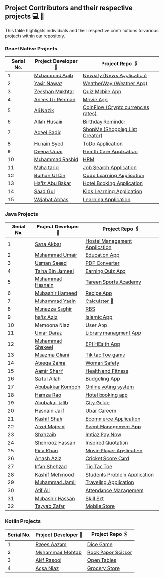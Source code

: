 ## Project Contributors and their respective projects 💻 👦

This table highlights individuals and their respective contributions to various projects within our repository.

### React Native Projects

<center>

| Serial No. | Project Developer 🙎                                    | Project Repo 🖇️                                                                |
| ---------- | ------------------------------------------------------- | ------------------------------------------------------------------------------ |
| 1          | [Muhammad Aqib](https://github.com/AqibMalik435)        | [Newsify (News Application)](./React%20Native/Newsify-Aqib/)                   |
| 2          | [Yasir Nawaz](https://github.com/yasir2002/)            | [WeatherWay (Weather App)](./React%20Native/Weather%20App/)                    |
| 3          | [Zeeshan Mukhtar](https://github.com/ZeeshanMukhtar1)   | [Quiz Mobile App](./React%20Native/Quiz-Mobile-App/)                           |
| 4          | [Anees Ur Rehman](https://github.com/AneesKhanTareen)   | [Movie App](./React%20Native/Movie%20App/)                                     |
| 5          | [Ali Nazik](https://github.com/alimotha)                | [CoinFlow (Crypto currencies rates)](./React%20Native/CoinFlow/)               |
| 6          | [Allah Husain](https://github.com/hussainmehsud)        | [Birthday Reminder](./React%20Native/Birthday-Reminder/)                       |
| 7          | [Adeel Sadiq](https://github.com/adeelmotha)            | [ShopMe (Shopping List Creator)](./React%20Native/shopping-list/)              |
| 8          | [Hunain Syed](https://github.com/hunainsyed)            | [ToDo Application](./React%20Native/todo-application/)                         |
| 9          | [Deena Umar](https://github.com/deenaumar)              | [Health Care Application](./React%20Native/Health%20care/)                     |
| 10         | [Muhammad Rashid ](https://github.com/Muhammad11Rashid) | [HRM](./React%20Native/HRM/)                                                   |
| 11         | [Maha tariq](https://github.com/maha944)                | [Job Search Application](./React%20Native/Job-search-application/)             |
| 12         | [Burhan Ul Din](https://github.com/burhangi)            | [Code Learning Application](./React%20Native/Coding%20Learning%20application/) |
| 13         | [Hafiz Abu Bakar](https://github.com/404)            | [Hotel Booking Application](./React%20Native/Hotel%20Room%20Booking%20App/)    |
| 14         | [Saad Gul](https://github.com/404)                   | [Kids Learning Application](./React%20Native/Kids%20Learning%20Application/)   |
| 15         | [Wajahat Abbas](https://github.com/404)              | [Learning Application](./React%20Native/Education%20Notes%20app/)              |

</center>

### Java Projects

<center>

| Serial No. | Project Developer 🙎                                    | Project Repo 🖇️                                                          |
| ---------- | ------------------------------------------------------- | ------------------------------------------------------------------------ |
| 1          | [Sana Akbar](https://github.com/Saniikhan)              | [Hostel Management Application](./Java/Hostel/)                          |
| 2          | [Muhammad Umair](https://github.com/Umair786786)        | [Education App](./Java/Education%20App/)                                 |
| 3          | [Usman Saeed](https://github.com/Usmanwp-expert)        | [PDF Converter](./Java/PDF%20Converter/)                                 |
| 4          | [Talha Bin Jameel](https://github.com/talhabinjameel)   | [Earning Quiz App](./Java/Earning%20quiz%20app/)                         |
| 5          | [Muhammad Hasnain](https://github.com/Hasnain3815)      | [Tareen Sports Academy](./Java/TareenSportsAcademy/#)                    |
| 6          | [Mubashir Hameed](https://github.com/mubashirhameed123) | [Recipe App](./Java/RecipeApp/)                                          |
| 7          | [Muhammad Yasin](https://github.com/YasinMayo)          | [Calculater 📱](./Java/Calculator/)                                      |
| 8          | [Munazza Saghir](https://github.com/MunazaS)            | [RBS](./Java/RBS/)                                                       |
| 9          | [hafiz Aziz](https://github.com/Azizhafiz)              | [Islamic App](./Java/Islamic%20App/)                                     |
| 10         | [Memoona Niaz](https://github.com/Mainona)              | [User App](./Java/College%20Selector/)                                   |
| 11         | [Umar Daraz](https://github.com/UmarDaraz01)            | [Library managment App](./Java/LibraryManagement/)                       |
| 12         | [Muhammad Shakeel](https://github.com/MUHAMMADSHAKIL37) | [EPI HEalth App](./Java/EPI_health/)                                     |
| 13         | [Muazma Ghani](https://github.com/muazmaghani)          | [Tik tac Toe game](<./Java/TicTac%20(Muazma)/>)                          |
| 14         | [Ateeqa Zahra](https://github.com/ateeqa-zahra)         | [Woman Safety](./Java/women%20safety/)                                   |
| 15         | [Aamir Sharif](https://github.com/Ch-Aamir-sharif)      | [Health and Fitness](./Java/HealthFitness/)                              |
| 16         | [Saiful Allah](https://github.com/M-Saifullah-01)       | [Budgeting App](./Java/BudgetingApp/)                                    |
| 17         | [Abubakkar Komboh](https://github.com/bakar009)         | [Online voting system](./Java/onlinevotingsystem/)                       |
| 18         | [Hamza Rao](https://github.com/Hamzarao115)             | [Hotel booking app](./Java/HotelBookingApp/)                             |
| 19         | [Abubakar talib](https://github.com/abubakarittalib)    | [City Guide](./Java/PakCity%20Guide/)                                    |
| 20         | [Hasnain Jalif](https://github.com/M-Hasnain-01)        | [Ubar Careem](./Java/Uber/)                                              |
| 21         | [Kashif Shah](https://github.com/kashifshahmuhammad)    | [Ecommerce Application](./Java/E_commerce/)                              |
| 22         | [Asad Majeed](https://github.com/asadmajeed786)         | [Event Management App](./Java/Event%20Management%20System/)              |
| 23         | [Shahzaib](https://github.com/shahzaib4543)             | [Imtiaz Pay Now](./Java/ImtiazPayNow/)                                   |
| 24         | [Shehrooz Hassan](https://github.com/Shehroozhassan)    | [Inspired Quotation](./Java/InspiredQuotation/)                          |
| 25         | [Fida Khan](https://github.com/fidakhan112794)          | [Music Player Application](./Java/Music_Player/)                         |
| 26         | [Artash Aziz](https://github.com/404)                | [Cricket Score Card](./Java/CricketScoreCard/)                           |
| 27         | [Irfan Shehzad](https://github.com/404)              | [Tic Tac Toe](./Java/Tik%20Toc%20Tie%20game/)                            |
| 28         | [Kashif Mehmood](https://github.com/404)             | [Students Problem Application](./Java/Student%20porblems%20Application/) |
| 29         | [Muhammad Jamil](https://github.com/404)             | [Traveling Application](./Java/Travelling%20Application/)                |
| 30         | [Atif Ali](https://github.com/Atifali1270)              | [Attendance Management](./Java/Attendance%20Management/)                 |
| 31         | [Mubashir Hassan](https://github.com/mubashirhassan1)   | [Skill Set](./Java/Skill%20Set/)                                         |
| 32         | [Tayyab Zafar](https://github.com/404)               | [Mobile Store](./Java/Mobile%20Store/)                                   |

</center>

### Kotlin Projects

<center>

| Serial No. | Project Developer 🙎                            | Project Repo 🖇️                                  |
| ---------- | ----------------------------------------------- | ------------------------------------------------ |
| 1          | [Raees Aazam](https://github.com/Mehtab703)     | [Dice Game](./Kotlin/DiceGame/)                  |
| 2          | [Muhammad Mehtab](https://github.com/Mehtab703) | [Rock Paper Scissor](./Kotlin/RockPaperScissor/) |
| 3          | [Akif Rasool](https://github.com/Akifmalik5699) | [Open Tables](./Kotlin/OpenTables/)              |
| 4          | [Aqsa Niaz](https://github.com/Akifmalik5699)   | [Grocery Store](./Kotlin/GroceryStore/)          |

</center>
